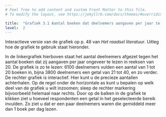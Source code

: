 ```yaml
---
# Feel free to add content and custom Front Matter to this file.
# To modify the layout, see https://jekyllrb.com/docs/themes/#overriding-theme-defaults

title:  "Grafiek 3.1 Aantal boeken dat deelnemers aangaven per jaar te lezen"
level:  2
---
```



Interactieve versie van de grafiek op p. 48 van *Het raadsel literatuur*. Uitleg hoe de grafiek te gebruik staat hieronder.

<script src="https://d3js.org/d3.v6.min.js" defer></script>
<script src="https://d3js.org/d3-scale.v3.min.js" defer></script>
<script src="https://unpkg.com/d3-simple-slider"></script>
<script src="js/companion_utils_locale-nl.js" defer></script>
<script src="js/companion_utils_colors.js" defer></script>
<script src="js/companion_utils_svg2png.js" defer></script>

<script src="js/companion_chart_3-1_books-per-year.js" defer></script>
<script src="js/companion_chart_3-1_books-per-year_excerpt.js" defer></script>

<div class="chart_float" id="chart_3-1_books-per-year"></div>
<div class="chart_float">
  <div id="chart_3-1_books-per-year_excerpt"></div>
  <div id="slider"></div>
</div>

<p id="value"></p>

In de linkergrafiek hierboven staat het aantal deelnemers afgezet tegen het aantal boeken dat zij aangaven per jaar ongeveer te lezen in reeksen van 20. De grafiek is zo te lezen: 6100 deelnemers vulden een aantal van 1 tot 20 boeken in, bijna 3800 deelnemers een getal van 21 tot 40, en zo verder. De rechter grafiek is interactief. Hier kunt u de precieze aantallen achterhalen. Op de regel onder de horizontale as kunt u bepalen op welk deel van de grafiek u wilt inzoomen; sleep de rechter markering bijvoorbeeld helemaal naar rechts. Door op de balken in de grafiek te klikken ziet u hoeveel respondenten een getal in het geselecteerde bereik invulden. Zo ziet u dat er een paar deelnemers waren die gemiddeld meer dan 1 boek per dag lazen.

<!-- **Hoe zijn de metingen te repliceren?**
VOORBEELDQUERY HIER! -->
